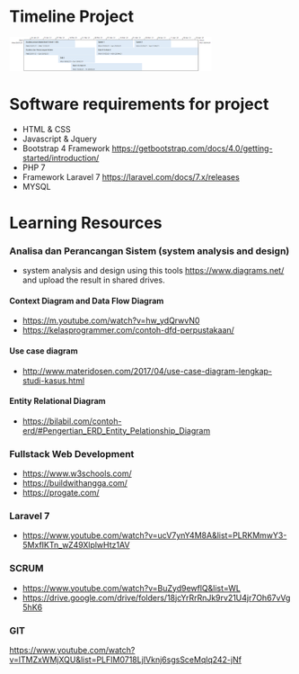 # Timeline Project
<img src="https://github.com/nictuin/resource-belajar/blob/master/timeline_project.png" style="width: 360px; max-width: 100%; height: 480;"/>

# Software requirements for project
- HTML & CSS
- Javascript & Jquery
- Bootstrap 4 Framework https://getbootstrap.com/docs/4.0/getting-started/introduction/
- PHP 7
- Framework Laravel 7 https://laravel.com/docs/7.x/releases
- MYSQL

# Learning Resources

### Analisa dan Perancangan Sistem (system analysis and design)
- system analysis and design using this tools https://www.diagrams.net/ and upload the result in shared drives.

#### Context Diagram and Data Flow Diagram
- https://m.youtube.com/watch?v=hw_ydQrwvN0
- https://kelasprogrammer.com/contoh-dfd-perpustakaan/

#### Use case diagram
- http://www.materidosen.com/2017/04/use-case-diagram-lengkap-studi-kasus.html

#### Entity Relational Diagram
- https://bilabil.com/contoh-erd/#Pengertian_ERD_Entity_Pelationship_Diagram


### Fullstack Web Development
- https://www.w3schools.com/
- https://buildwithangga.com/
- https://progate.com/

### Laravel 7
- https://www.youtube.com/watch?v=ucV7ynY4M8A&list=PLRKMmwY3-5MxfIKTn_wZ49XlplwHtz1AV

### SCRUM
- https://www.youtube.com/watch?v=BuZyd9ewflQ&list=WL
- https://drive.google.com/drive/folders/18jcYrRrRnJk9rv21U4jr7Oh67vVg5hK6

### GIT
https://www.youtube.com/watch?v=lTMZxWMjXQU&list=PLFIM0718LjIVknj6sgsSceMqlq242-jNf
